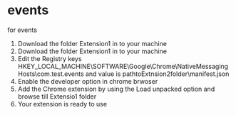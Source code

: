 # events
for events
1. Download the folder Extension1 in to your machine
2. Download the folder Extension1 in to your machine
3. Edit the Registry keys HKEY_LOCAL_MACHINE\SOFTWARE\Google\Chrome\NativeMessagingHosts\com.test.events and value is pathtoExtnsion2folder\manifest.json
4. Enable the developer option in chrome brwoser
5. Add the Chrome extension by using the Load unpacked option and browse till Extensio1 folder
6. Your extension is ready to use
